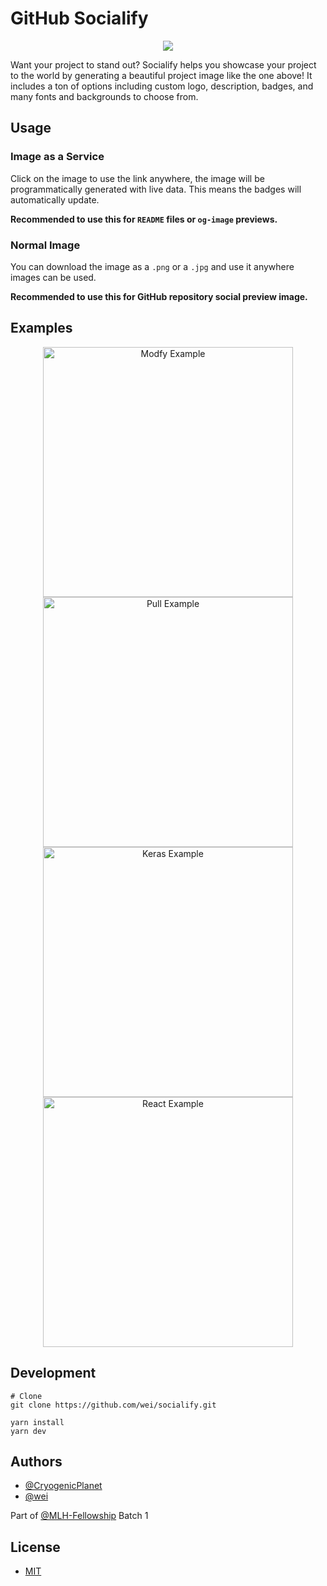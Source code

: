 # GitHub Socialify

<p align="center">
  <img src="https://socialify.git.ci/wei/socialify/png?theme=Dark&language=1&owner=0&description=1&pattern=Charlie+Brown&issues=1&pulls=1&font=Inter&logo=https%3A%2F%2Fstatic.mlh.io%2Fbrand-assets%2Flogo%2Fofficial%2Fmlh-logo-white.svg">
</p>

Want your project to stand out? Socialify helps you showcase your project to the world by generating a beautiful project image like the one above! It includes a ton of options including custom logo, description, badges, and many fonts and backgrounds to choose from.

## Usage

### Image as a Service

Click on the image to use the link anywhere, the image will be programmatically generated with live data. This means the badges will automatically update.

**Recommended to use this for `README` files or `og-image` previews.**

### Normal Image

You can download the image as a `.png` or a `.jpg` and use it anywhere images can be used.

**Recommended to use this for GitHub repository social preview image.**

## Examples

<p align="center">
  <a href="https://socialify.git.ci/modfy/modfy.video?theme=Dark&logo=https%3A%2F%2Fmodfy.video%2Fimages%2Flogo.png&language=1&pulls=1&issues=1&forks=1&description=1&owner=1&pattern=Plus">
    <img width="400" alt="Modfy Example" src="https://socialify.git.ci/modfy/modfy.video/png?theme=Dark&logo=https%3A%2F%2Fmodfy.video%2Fimages%2Flogo.png&language=1&pulls=1&issues=1&forks=1&description=1&owner=1&pattern=Plus" />
  </a>

  <a href="https://socialify.git.ci/wei/pull?theme=Light&language=1&forks=1&issues=0&description=1&pattern=Circuit+Board&font=Source+Code+Pro&logo=https%3A%2F%2Fgist.githack.com%2Fwei%2F40d98877c6ac5f917d78ccfe72a0f928%2Fraw%2Fpull-18h.svg">
    <img width="400" alt="Pull Example" src="https://socialify.git.ci/wei/pull/png?theme=Light&language=1&forks=1&issues=0&description=1&pattern=Circuit+Board&font=Source+Code+Pro&logo=https%3A%2F%2Fgist.githack.com%2Fwei%2F40d98877c6ac5f917d78ccfe72a0f928%2Fraw%2Fpull-18h.svg" />
  </a>

  <a href="https://socialify.git.ci/keras-team/keras?language=1&pattern=Diagonal+Stripes&font=Raleway&owner=1&logo=https%3A%2F%2Fs3.amazonaws.com%2Fkeras.io%2Fimg%2Fkeras-logo-2018-large-1200.png&description=1&theme=Light">
    <img width="400" alt="Keras Example" src="https://socialify.git.ci/keras-team/keras/png?language=1&pattern=Diagonal+Stripes&font=Raleway&owner=1&logo=https%3A%2F%2Fs3.amazonaws.com%2Fkeras.io%2Fimg%2Fkeras-logo-2018-large-1200.png&description=1&theme=Light" />
  </a>

  <a href="https://socialify.git.ci/facebook/react?theme=Dark&pattern=Formal+Invitation&owner=0&pulls=1&language=0&font=Bitter&logo=data%3Aimage%2Fsvg%2Bxml%3Bbase64%2CPHN2ZyB4bWxucz0iaHR0cDovL3d3dy53My5vcmcvMjAwMC9zdmciIHZpZXdCb3g9Ii0xMS41IC0xMC4yMzE3NCAyMyAyMC40NjM0OCI%2BCiAgPHRpdGxlPlJlYWN0IExvZ288L3RpdGxlPgogIDxjaXJjbGUgY3g9IjAiIGN5PSIwIiByPSIyLjA1IiBmaWxsPSIjNjFkYWZiIi8%2BCiAgPGcgc3Ryb2tlPSIjNjFkYWZiIiBzdHJva2Utd2lkdGg9IjEiIGZpbGw9Im5vbmUiPgogICAgPGVsbGlwc2Ugcng9IjExIiByeT0iNC4yIi8%2BCiAgICA8ZWxsaXBzZSByeD0iMTEiIHJ5PSI0LjIiIHRyYW5zZm9ybT0icm90YXRlKDYwKSIvPgogICAgPGVsbGlwc2Ugcng9IjExIiByeT0iNC4yIiB0cmFuc2Zvcm09InJvdGF0ZSgxMjApIi8%2BCiAgPC9nPgo8L3N2Zz4K&forks=0&description=1">
    <img width="400" alt="React Example" src="https://socialify.git.ci/facebook/react/png?theme=Dark&pattern=Formal+Invitation&owner=0&pulls=1&language=0&font=Bitter&logo=data%3Aimage%2Fsvg%2Bxml%3Bbase64%2CPHN2ZyB4bWxucz0iaHR0cDovL3d3dy53My5vcmcvMjAwMC9zdmciIHZpZXdCb3g9Ii0xMS41IC0xMC4yMzE3NCAyMyAyMC40NjM0OCI%2BCiAgPHRpdGxlPlJlYWN0IExvZ288L3RpdGxlPgogIDxjaXJjbGUgY3g9IjAiIGN5PSIwIiByPSIyLjA1IiBmaWxsPSIjNjFkYWZiIi8%2BCiAgPGcgc3Ryb2tlPSIjNjFkYWZiIiBzdHJva2Utd2lkdGg9IjEiIGZpbGw9Im5vbmUiPgogICAgPGVsbGlwc2Ugcng9IjExIiByeT0iNC4yIi8%2BCiAgICA8ZWxsaXBzZSByeD0iMTEiIHJ5PSI0LjIiIHRyYW5zZm9ybT0icm90YXRlKDYwKSIvPgogICAgPGVsbGlwc2Ugcng9IjExIiByeT0iNC4yIiB0cmFuc2Zvcm09InJvdGF0ZSgxMjApIi8%2BCiAgPC9nPgo8L3N2Zz4K&forks=0&description=1" />
  </a>
</p>

## Development

```shell
# Clone
git clone https://github.com/wei/socialify.git

yarn install
yarn dev
```

## Authors

- [@CryogenicPlanet](https://github.com/CryogenicPlanet)
- [@wei](https://github.com/wei)

Part of [@MLH-Fellowship](https://github.com/MLH-Fellowship) Batch 1

## License

- [MIT](https://wei.mit-license.org)
